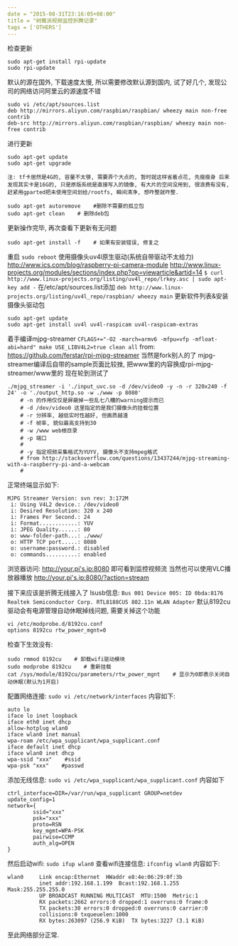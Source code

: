 ```yaml
---
date = "2015-08-31T23:16:05+08:00"
title = "树莓派视频监控折腾记录"
tags = ['OTHERS']
---
```

检查更新
```
sudo apt-get install rpi-update
sudo rpi-update
```
默认的源在国外, 下载速度太慢, 所以需要修改默认源到国内, 试了好几个, 发现公司的网络访问阿里云的源速度不错
```
sudo vi /etc/apt/sources.list
deb http://mirrors.aliyun.com/raspbian/raspbian/ wheezy main non-free contrib
deb-src http://mirrors.aliyun.com/raspbian/raspbian/ wheezy main non-free contrib
```
进行更新
```
sudo apt-get update
sudo apt-get upgrade
```

<!--more-->

`注: tf卡居然是4G的, 容量不太够, 需要弄个大点的, 暂时就这样省着点花, 先瘦瘦身
后来发现其实卡是16G的, 只是原版系统是直接写入的镜像, 有大片的空间没用到, 很浪费有没有, 赶紧用gparted把未使用空间划给/rootfs, 瞬间清净, 想咋整就咋整.`
```
sudo apt-get autoremove    #删除不需要的孤立包
sudo apt-get clean    # 删除deb包
```
更新操作完毕, 再次查看下更新有无问题
```
sudo apt-get install -f    # 如果有安装错误, 修复之
```
重启
`sudo reboot`
使用摄像头uv4l原生驱动(系统自带驱动不太给力)
http://www.ics.com/blog/raspberry-pi-camera-module
http://www.linux-projects.org/modules/sections/index.php?op=viewarticle&artid=14
`$ curl http://www.linux-projects.org/listing/uv4l_repo/lrkey.asc | sudo apt-key add -`
在/etc/apt/sources.list添加
`deb http://www.linux-projects.org/listing/uv4l_repo/raspbian/ wheezy main`
更新软件列表&安装摄像头驱动包
```
sudo apt-get update
sudo apt-get install uv4l uv4l-raspicam uv4l-raspicam-extras
```
着手编译mjpg-streamer
`CFLAGS+="-O2 -march=armv6 -mfpu=vfp -mfloat-abi=hard" make USE_LIBV4L2=true clean all`
from: https://github.com/ferstar/rpi-mjpg-streamer 当然是fork别人的了
mjpg-streamer编译后自带的sample页面比较挫, 把www里的内容换成rpi-mjpg-streamer/www里的
现在轮到测试了
```
./mjpg_streamer -i './input_uvc.so -d /dev/video0 -y -n -r 320x240 -f 24' -o './output_http.so -w ./www -p 8080'
    # -n 的作用仅仅是屏蔽掉一些乱七八糟的warning提示而已
    # -d /dev/video0 这里指定的是我们摄像头的挂载位置
    # -r 分辨率, 越低实时性越好, 但画质越渣
    # -f 帧率, 貌似最高支持到30
    # -w /www web根目录
    # -p 端口
    #
    # -y 指定视频采集格式为YUYV, 摄像头不支持mpeg格式
    # from http://stackoverflow.com/questions/13437244/mjpg-streaming-with-a-raspberry-pi-and-a-webcam
    #
```
正常终端显示如下:
```
MJPG Streamer Version: svn rev: 3:172M
 i: Using V4L2 device.: /dev/video0
 i: Desired Resolution: 320 x 240
 i: Frames Per Second.: 24
 i: Format............: YUV
 i: JPEG Quality......: 80
 o: www-folder-path...: ./www/
 o: HTTP TCP port.....: 8080
 o: username:password.: disabled
 o: commands..........: enabled
```
浏览器访问: http://your.pi's.ip:8080 即可看到监控视频流
当然也可以使用VLC播放器播放 http://your.pi's.ip:8080/?action=stream

接下来应该是折腾无线接入了
lsusb信息:
`Bus 001 Device 005: ID 0bda:8176 Realtek Semiconductor Corp. RTL8188CUS 802.11n WLAN Adapter`
默认8192cu驱动会有电源管理自动休眠掉线问题, 需要关掉这个功能
```
vi /etc/modprobe.d/8192cu.conf
options 8192cu rtw_power_mgnt=0
```
检查下生效没有:
```
sudo rmmod 8192cu    # 卸载wifi驱动模块
sudo modprobe 8192cu    # 重新挂载
cat /sys/module/8192cu/parameters/rtw_power_mgnt    # 显示为0即表示关闭自动休眠(默认为1开启)
```
配置网络连接:
`sudo vi /etc/network/interfaces`
内容如下:
```
auto lo
iface lo inet loopback
iface eth0 inet dhcp
allow-hotplug wlan0
iface wlan0 inet manual
wpa-roam /etc/wpa_supplicant/wpa_supplicant.conf
iface default inet dhcp
iface wlan0 inet dhcp
wpa-ssid "xxx"    #ssid
wpa-psk "xxx"    #passwd
```
添加无线信息:
`sudo vi /etc/wpa_supplicant/wpa_supplicant.conf`
内容如下
```
ctrl_interface=DIR=/var/run/wpa_supplicant GROUP=netdev
update_config=1
network={
        ssid="xxx"
        psk="xxx"
        proto=RSN
        key_mgmt=WPA-PSK
        pairwise=CCMP
        auth_alg=OPEN
}
```
然后启动wifi:
`sudo ifup wlan0`
查看wifi连接信息:
`ifconfig wlan0`
内容如下:
```
wlan0     Link encap:Ethernet  HWaddr e8:4e:06:29:0f:3b  
          inet addr:192.168.1.199  Bcast:192.168.1.255  Mask:255.255.255.0
          UP BROADCAST RUNNING MULTICAST  MTU:1500  Metric:1
          RX packets:2662 errors:0 dropped:1 overruns:0 frame:0
          TX packets:30 errors:0 dropped:0 overruns:0 carrier:0
          collisions:0 txqueuelen:1000
          RX bytes:263097 (256.9 KiB)  TX bytes:3227 (3.1 KiB)
```
至此网络部分正常.
